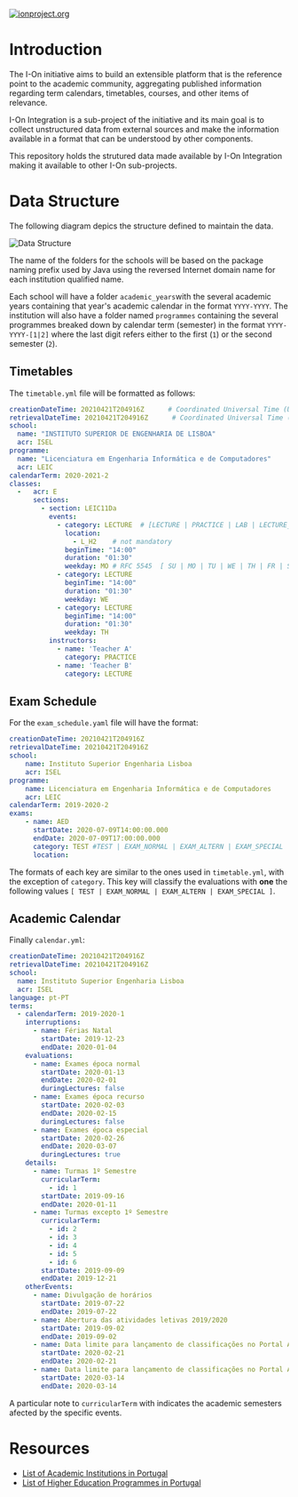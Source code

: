 [![ionproject.org](https://raw.githubusercontent.com/i-on-project/integration/master/img/i-on_logo.png)](https://www.ionproject.org)

# Introduction
The I-On initiative aims to build an extensible platform that is the reference point to the academic community, aggregating published information regarding term calendars, timetables, courses, and other items of relevance.

I-On Integration is a sub-project of the initiative and its main goal is to collect unstructured data from external sources and make the information available in a format that can be understood by other components.

This repository holds the strutured data made available by I-On Integration making it available to other I-On sub-projects.

# Data Structure

The following diagram depics the structure defined to maintain the data.

![Data Structure](https://github.com/i-on-project/integration-data/blob/master/img/I-On_Integration-Data_Structure.png)

The name of the folders for the schools will be based on the package naming prefix used by Java using the reversed Internet domain name for each institution qualified name.

Each school will have a folder `academic_years`with the several academic years containing that year's academic calendar in the format `YYYY-YYYY`. The institution will also have a folder named `programmes` containing the several programmes breaked down by calendar term (semester) in the format `YYYY-YYYY-[1|2]` where the last digit refers either to the first (`1`) or the second semester (`2`).


## Timetables

The `timetable.yml` file will be formatted as follows: 

```yml
creationDateTime: 20210421T204916Z      # Coordinated Universal Time (UTC) - ISO 8601
retrievalDateTime: 20210421T204916Z      # Coordinated Universal Time (UTC) - ISO 8601
school:
  name: "INSTITUTO SUPERIOR DE ENGENHARIA DE LISBOA"
  acr: ISEL
programme:
  name: "Licenciatura em Engenharia Informática e de Computadores"
  acr: LEIC
calendarTerm: 2020-2021-2
classes:
  -   acr: E
      sections:
        - section: LEIC11Da
          events:
            - category: LECTURE  # [LECTURE | PRACTICE | LAB | LECTURE_PRACTICE]
              location:
                - L_H2    # not mandatory
              beginTime: "14:00"
              duration: "01:30"
              weekday: MO # RFC 5545  [ SU | MO | TU | WE | TH | FR | SA ]
            - category: LECTURE
              beginTime: "14:00"
              duration: "01:30"
              weekday: WE
            - category: LECTURE
              beginTime: "14:00"
              duration: "01:30"
              weekday: TH
          instructors:
            - name: 'Teacher A'
              category: PRACTICE
            - name: 'Teacher B'
              category: LECTURE
```

## Exam Schedule

For the `exam_schedule.yaml` file will have the format:

```yml
creationDateTime: 20210421T204916Z
retrievalDateTime: 20210421T204916Z
school:
    name: Instituto Superior Engenharia Lisboa 
    acr: ISEL
programme:
    name: Licenciatura em Engenharia Informática e de Computadores
    acr: LEIC
calendarTerm: 2019-2020-2
exams:
    - name: AED
      startDate: 2020-07-09T14:00:00.000
      endDate: 2020-07-09T17:00:00.000
      category: TEST #TEST | EXAM_NORMAL | EXAM_ALTERN | EXAM_SPECIAL
      location: 
```

The formats of each key are similar to the ones used in `timetable.yml`, with the exception of `category`. This key will classify the evaluations with **one** the following values `[ TEST | EXAM_NORMAL | EXAM_ALTERN | EXAM_SPECIAL ]`.

## Academic Calendar

Finally `calendar.yml`:

```yml
creationDateTime: 20210421T204916Z
retrievalDateTime: 20210421T204916Z
school:
  name: Instituto Superior Engenharia Lisboa 
  acr: ISEL
language: pt-PT
terms:
  - calendarTerm: 2019-2020-1
    interruptions:
      - name: Férias Natal
        startDate: 2019-12-23
        endDate: 2020-01-04
    evaluations:
      - name: Exames época normal
        startDate: 2020-01-13
        endDate: 2020-02-01
        duringLectures: false
      - name: Exames época recurso
        startDate: 2020-02-03
        endDate: 2020-02-15
        duringLectures: false
      - name: Exames época especial
        startDate: 2020-02-26
        endDate: 2020-03-07
        duringLectures: true
    details:
      - name: Turmas 1º Semestre
        curricularTerm:
          - id: 1
        startDate: 2019-09-16
        endDate: 2020-01-11
      - name: Turmas excepto 1º Semestre
        curricularTerm:
          - id: 2
          - id: 3
          - id: 4
          - id: 5
          - id: 6
        startDate: 2019-09-09
        endDate: 2019-12-21
    otherEvents:
      - name: Divulgação de horários
        startDate: 2019-07-22
        endDate: 2019-07-22
      - name: Abertura das atividades letivas 2019/2020
        startDate: 2019-09-02
        endDate: 2019-09-02
      - name: Data limite para lançamento de classificações no Portal Académico (frequência, exames de época normal e de época de recurso)
        startDate: 2020-02-21
        endDate: 2020-02-21
      - name: Data limite para lançamento de classificações no Portal Académico (época especial)
        startDate: 2020-03-14
        endDate: 2020-03-14
```

A particular note to `curricularTerm` with indicates the academic semesters afected by the specific events.


# Resources
* [List of Academic Institutions in Portugal](https://www.dges.gov.pt/guias/indest.asp)
* [List of Higher Education Programmes in Portugal](https://www.dges.gov.pt/guias/indcurso.asp)